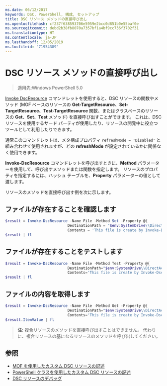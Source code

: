 ```yaml
---
ms.date: 06/12/2017
keywords: DSC, PowerShell, 構成, セットアップ
title: DSC リソース メソッドの直接呼び出し
ms.openlocfilehash: cf237f638593706e5959e2bcc0d851b0e55baf0e
ms.sourcegitcommit: debd2b38fb8070a7357bf1a4bf9cc736f3702f31
ms.translationtype: HT
ms.contentlocale: ja-JP
ms.lasthandoff: 12/05/2019
ms.locfileid: "71954389"
---
```

# <a name="calling-dsc-resource-methods-directly"></a>DSC リソース メソッドの直接呼び出し

>適用先:Windows PowerShell 5.0

[Invoke DscResource](/powershell/module/PSDesiredStateConfiguration/Invoke-DscResource) コマンドレットを使用すると、DSC リソースの関数やメソッド (MOF ベースのリソースの **Get-TargetResource**、**Set-TargetResource**、**Test-TargetResource** 関数、またはクラスベースのリソースの **Get**、**Set**、**Test** メソッド) を直接呼び出すことができます。
これは、DSC リソースを使用するサード パーティが使用したり、リソースの開発中に役立つツールとして利用したりできます。

通常このコマンドレットは、メタ構成プロパティ `refreshMode = 'Disabled'` と組み合わせて使用されますが、どの **refreshMode** が設定されているかに関係なく使用できます。

**Invoke-DscResource** コマンドレットを呼び出すときに、**Method** パラメーターを使用して、呼び出すメソッドまたは関数を指定します。 リソースのプロパティを指定するには、ハッシュ テーブルを、**Property** パラメーターの値として渡します。

リソースのメソッドを直接呼び出す例を次に示します。

## <a name="ensure-a-file-is-present"></a>ファイルが存在することを確認します

```powershell
$result = Invoke-DscResource -Name File -Method Set -Property @{
                            DestinationPath = "$env:SystemDrive\\DirectAccess.txt";
                            Contents = 'This file is create by Invoke-DscResource'} -Verbose
$result | fl
```

## <a name="test-that-a-file-is-present"></a>ファイルが存在することをテストします

```powershell
$result = Invoke-DscResource -Name File -Method Test -Property @{
                            DestinationPath="$env:SystemDrive\\DirectAccess.txt";
                            Contents='This file is create by Invoke-DscResource'} -Verbose
$result | fl
```

## <a name="get-the-contents-of-file"></a>ファイルの内容を取得します

```powershell
$result = Invoke-DscResource -Name File -Method Get -Property @{
                            DestinationPath="$env:SystemDrive\\DirectAccess.txt";
                            Contents='This file is create by Invoke-DscResource'} -Verbose
$result.ItemValue | fl
```

>**注:** 複合リソースのメソッドを直接呼び出すことはできません。 代わりに、複合リソースの基になるリソースのメソッドを呼び出してください。

## <a name="see-also"></a>参照
- [MOF を使用したカスタム DSC リソースの記述](../resources/authoringResourceMOF.md)
- [PowerShell クラスを使用したカスタム DSC リソースの記述](../resources/authoringResourceClass.md)
- [DSC リソースのデバッグ](../troubleshooting/debugResource.md)